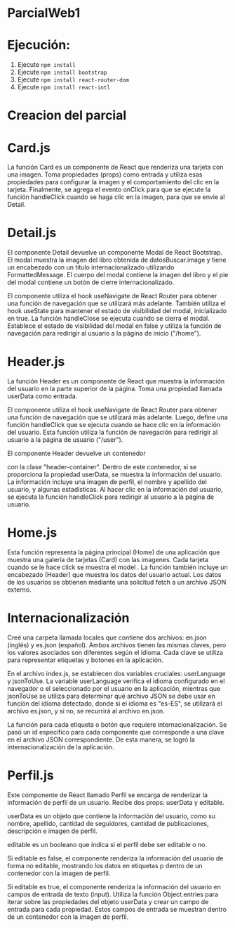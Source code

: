 # ParcialWeb1

# Ejecución:
1. Ejecute `npm install`
2. Ejecute `npm install bootstrap`
3. Ejecute `npm install react-router-dom`
4. Ejecute `npm install react-intl`

# Creacion del parcial
# Card.js
La función Card es un componente de React que renderiza una tarjeta con una imagen. Toma propiedades (props) como entrada y utiliza esas propiedades para configurar la imagen y el comportamiento del clic en la tarjeta. Finalmente, se agrega el evento onClick para que se ejecute la función handleClick cuando se haga clic en la imagen, para que se envie al Detail.

# Detail.js
El componente Detail devuelve un componente Modal de React Bootstrap. El modal muestra la imagen del libro obtenida de datosBuscar.image y tiene un encabezado con un título internacionalizado utilizando FormattedMessage. El cuerpo del modal contiene la imagen del libro y el pie del modal contiene un botón de cierre internacionalizado.

El componente utiliza el hook useNavigate de React Router para obtener una función de navegación que se utilizará más adelante. También utiliza el hook useState para mantener el estado de visibilidad del modal, inicializado en true. La función handleClose se ejecuta cuando se cierra el modal. Establece el estado de visibilidad del modal en false y utiliza la función de navegación para redirigir al usuario a la página de inicio ("/home").

# Header.js
La función Header es un componente de React que muestra la información del usuario en la parte superior de la página. Toma una propiedad llamada userData como entrada.

El componente utiliza el hook useNavigate de React Router para obtener una función de navegación que se utilizará más adelante. Luego, define una función handleClick que se ejecuta cuando se hace clic en la información del usuario. Esta función utiliza la función de navegación para redirigir al usuario a la página de usuario ("/user").

El componente Header devuelve un contenedor <div> con la clase "header-container". Dentro de este contenedor, si se proporciona la propiedad userData, se muestra la información del usuario. La información incluye una imagen de perfil, el nombre y apellido del usuario, y algunas estadísticas. Al hacer clic en la información del usuario, se ejecuta la función handleClick para redirigir al usuario a la página de usuario.

# Home.js
Esta función representa la página principal (Home) de una aplicación que muestra una galería de tarjetas (Card) con las imagenes. Cada tarjeta cuando se le hace click se muestra el model . La función también incluye un encabezado (Header) que muestra los datos del usuario actual. Los datos de los usuarios se obtienen mediante una solicitud fetch a un archivo JSON externo.

# Internacionalización
Creé una carpeta llamada locales que contiene dos archivos: en.json (inglés) y es.json (español). Ambos archivos tienen las mismas claves, pero los valores asociados son diferentes según el idioma. Cada clave se utiliza para representar etiquetas y botones en la aplicación.

En el archivo index.js, se establecen dos variables cruciales: userLanguage y jsonToUse. La variable userLanguage verifica el idioma configurado en el navegador o el seleccionado por el usuario en la aplicación, mientras que jsonToUse se utiliza para determinar qué archivo JSON se debe usar en función del idioma detectado, donde si el idioma es "es-ES", se utilizará el archivo es.json, y si no, se recurrirá al archivo en.json.

La función <FormattedMessage id="" /> para cada etiqueta o botón que requiere internacionalización. Se pasó un id específico para cada componente que corresponde a una clave en el archivo JSON correspondiente. De esta manera, se logró la internacionalización de la aplicación.

# Perfil.js
Este componente de React llamado Perfil se encarga de renderizar la información de perfil de un usuario. Recibe dos props: userData y editable.

userData es un objeto que contiene la información del usuario, como su nombre, apellido, cantidad de seguidores, cantidad de publicaciones, descripción e imagen de perfil.

editable es un booleano que indica si el perfil debe ser editable o no.

Si editable es false, el componente renderiza la información del usuario de forma no editable, mostrando los datos en etiquetas p dentro de un contenedor con la imagen de perfil.

Si editable es true, el componente renderiza la información del usuario en campos de entrada de texto (input). Utiliza la función Object.entries para iterar sobre las propiedades del objeto userData y crear un campo de entrada para cada propiedad. Estos campos de entrada se muestran dentro de un contenedor con la imagen de perfil.
